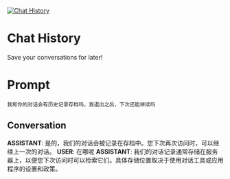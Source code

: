 
[![Chat History](https://flow-prompt-covers.s3.us-west-1.amazonaws.com/icon/futuristic/futu_10.png)]()
# Chat History 
Save your conversations for later!

# Prompt

```
我和你的对话会有历史记录存档吗，我退出之后，下次还能继续吗
```

## Conversation

**ASSISTANT**: 是的，我们的对话会被记录在存档中。您下次再次访问时，可以继续上一次的对话。
**USER**: 在哪呢
**ASSISTANT**: 我们的对话记录通常存储在服务器上，以便您下次访问时可以检索它们。具体存储位置取决于使用对话工具或应用程序的设置和政策。


